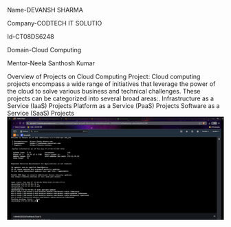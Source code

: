 Name-DEVANSH SHARMA

Company-CODTECH IT SOLUTIO

Id-CT08DS6248

Domain-Cloud Computing

Mentor-Neela Santhosh Kumar

Overview of Projects on Cloud Computing
Project: 
Cloud computing projects encompass a wide range of initiatives that leverage the power of the cloud to solve various business and technical challenges. 
These projects can be categorized into several broad areas:. 
Infrastructure as a Service (IaaS) Projects
 Platform as a Service (PaaS) Projects
 Software as a Service (SaaS) Projects
 ![image alt]( https://github.com/Devansh2647/CODTECH_TASK1/blob/7fafaed4fa4861eee5a89aecdbac3227e4095e51/2024-08-27.png)   

